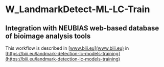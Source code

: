 # W_LandmarkDetect-ML-LC-Train

## Integration with NEUBIAS web-based database of bioimage analysis tools 
This workflow is described in [www.biii.eu](www.biii.eu) in [https://biii.eu/landmark-detection-lc-models-training](https://biii.eu/landmark-detection-lc-models-training)
